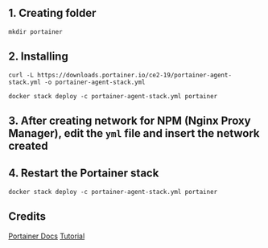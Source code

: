 ## 1. Creating folder
```shell
mkdir portainer
```
## 2. Installing
```shell
curl -L https://downloads.portainer.io/ce2-19/portainer-agent-stack.yml -o portainer-agent-stack.yml
```
```shell
docker stack deploy -c portainer-agent-stack.yml portainer
```
## 3. After creating network for NPM (Nginx Proxy Manager), edit the ```yml``` file and insert the network created
## 4. Restart the Portainer stack
```shell
docker stack deploy -c portainer-agent-stack.yml portainer
```
## Credits
[Portainer Docs](https://docs.portainer.io/start/install-ce/server/swarm/linux)
[Tutorial](https://www.youtube.com/watch?v=T_DMW3relvQ)